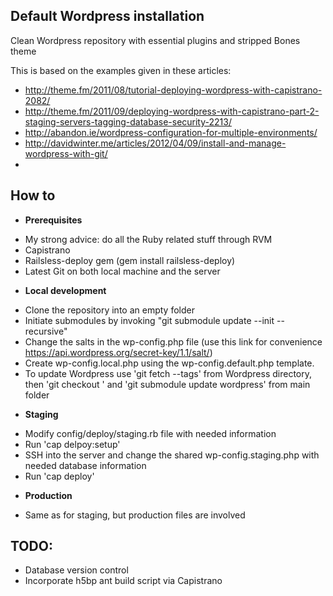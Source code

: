 Default Wordpress installation
------------------------------

Clean Wordpress repository with essential plugins and stripped Bones theme

This is based on the examples given in these articles:
* http://theme.fm/2011/08/tutorial-deploying-wordpress-with-capistrano-2082/
* http://theme.fm/2011/09/deploying-wordpress-with-capistrano-part-2-staging-servers-tagging-database-security-2213/
* http://abandon.ie/wordpress-configuration-for-multiple-environments/
* http://davidwinter.me/articles/2012/04/09/install-and-manage-wordpress-with-git/
* 

How to
------
* __Prerequisites__
- My strong advice: do all the Ruby related stuff through RVM
- Capistrano
- Railsless-deploy gem (gem install railsless-deploy)
- Latest Git on both local machine and the server
* __Local development__
- Clone the repository into an empty folder
- Initiate submodules by invoking "git submodule update --init --recursive"
- Change the salts in the wp-config.php file (use this link for convenience https://api.wordpress.org/secret-key/1.1/salt/)
- Create wp-config.local.php using the wp-config.default.php template.
- To update Wordpress use 'git fetch --tags' from Wordpress directory, then 'git checkout <version>' and 'git submodule update wordpress' from main folder
* __Staging__
- Modify config/deploy/staging.rb file with needed information
- Run 'cap delpoy:setup'
- SSH into the server and change the shared wp-config.staging.php with needed database information
- Run 'cap deploy'
* __Production__
- Same as for staging, but production files are involved

TODO:
----

* Database version control
* Incorporate h5bp ant build script via Capistrano